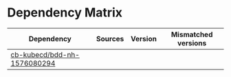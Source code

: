 # Dependency Matrix

Dependency | Sources | Version | Mismatched versions
---------- | ------- | ------- | -------------------
[cb-kubecd/bdd-nh-1576080294](https://github.com/cb-kubecd/bdd-nh-1576080294.git) |  | []() | 
